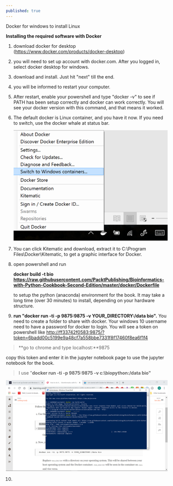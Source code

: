 ```yaml
---
published: true
---
```

Docker for windows to install Linux

**Installing the required software with Docker**

1.  download docker for desktop
    (<https://www.docker.com/products/docker-desktop>)

2.  you will need to set up account with docker.com. After you logged
    in, select docker desktop for windows.

3.  download and install. Just hit "next" till the end.

4.  you will be informed to restart your computer.

5.  After restart, enable your powershell and type "docker -v" to see if
    PATH has been setup correctly and docker can work correctly. You
    will see your docker version with this command, and that means it
    worked.

6.  The default docker is Linux container, and you have it now. If you
    need to switch, use the docker whale at status bar.

    ![status bar docker](https://github.com/mklin1004/mklin1004.github.io/blob/master/_posts/images/image1.png)


7.  You can click Kitematic and download, extract it to C:\\Program
    Files\\Docker\\Kitematic, to get a graphic interface for Docker.

8.  open powershell and run

    **docker build -t bio
    https://raw.githubusercontent.com/PacktPublishing/Bioinformatics-with-Python-Cookbook-Second-Edition/master/docker/Dockerfile**

    to setup the python (anaconda) environment for the book. It may take
    a long time (over 30 minutes) to install, depending on your hardware
    structure.

9.  **run "docker run -ti -p 9875:9875 -v YOUR\_DIRECTORY:/data bio".**
    You need to create a folder to share with docker. Your windows 10
    username need to have a password for docker to login. You will see a
    token on powershell like
    <http://ff33742f0583:9875/?token=6badd00c5199e9a48cf7a558bbe7331f8f17460f8ea6f1f4>

> **go to chrome and type localhost:**9875

copy this token and enter it in the jupyter notebook page to use the
jupyter notebook for the book.

> I use "**docker run -ti -p 9875:9875 -v c:\\biopython:/data bio"**

![token-2](https://github.com/mklin1004/mklin1004.github.io/blob/master/_posts/images/image2.png)


10.
